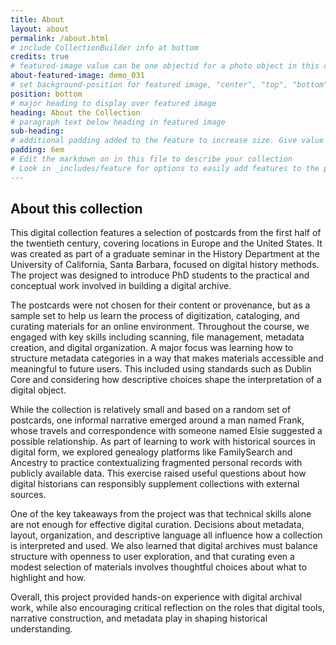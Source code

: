 ```yaml
---
title: About
layout: about
permalink: /about.html
# include CollectionBuilder info at bottom
credits: true
# featured-image value can be one objectid for a photo object in this collection, a relative path to an image in this project, or a full url to any image. If left blank, no featured image will appear at top of About page.
about-featured-image: demo_031
# set background-position for featured image, "center", "top", "bottom"
position: bottom
# major heading to display over featured image
heading: About the Collection
# paragraph text below heading in featured image
sub-heading: 
# additional padding added to the feature to increase size. Give value in em or px, e.g. "5em".
padding: 6em
# Edit the markdown on in this file to describe your collection
# Look in _includes/feature for options to easily add features to the page
---
```


## About this collection

This digital collection features a selection of postcards from the first half of the twentieth century, covering locations in Europe and the United States. It was created as part of a graduate seminar in the History Department at the University of California, Santa Barbara, focused on digital history methods. The project was designed to introduce PhD students to the practical and conceptual work involved in building a digital archive.

The postcards were not chosen for their content or provenance, but as a sample set to help us learn the process of digitization, cataloging, and curating materials for an online environment. Throughout the course, we engaged with key skills including scanning, file management, metadata creation, and digital organization. A major focus was learning how to structure metadata categories in a way that makes materials accessible and meaningful to future users. This included using standards such as Dublin Core and considering how descriptive choices shape the interpretation of a digital object.

While the collection is relatively small and based on a random set of postcards, one informal narrative emerged around a man named Frank, whose travels and correspondence with someone named Elsie suggested a possible relationship. As part of learning to work with historical sources in digital form, we explored genealogy platforms like FamilySearch and Ancestry to practice contextualizing fragmented personal records with publicly available data. This exercise raised useful questions about how digital historians can responsibly supplement collections with external sources.

One of the key takeaways from the project was that technical skills alone are not enough for effective digital curation. Decisions about metadata, layout, organization, and descriptive language all influence how a collection is interpreted and used. We also learned that digital archives must balance structure with openness to user exploration, and that curating even a modest selection of materials involves thoughtful choices about what to highlight and how.

Overall, this project provided hands-on experience with digital archival work, while also encouraging critical reflection on the roles that digital tools, narrative construction, and metadata play in shaping historical understanding.
